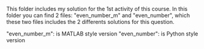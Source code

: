 This folder includes my solution for the 1st activity of this course. In this folder you can find 2 files: "even_number_m" and "even_number", which these two files includes the 2 differents solutions for this question.

"even_number_m": is MATLAB style version
"even_number": is Python style version
